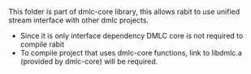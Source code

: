 This folder is part of dmlc-core library, this allows rabit to use unified stream interface with other dmlc projects.

- Since it is only interface dependency DMLC core is not required to compile rabit
- To compile project that uses dmlc-core functions, link to libdmlc.a (provided by dmlc-core) will be required.
